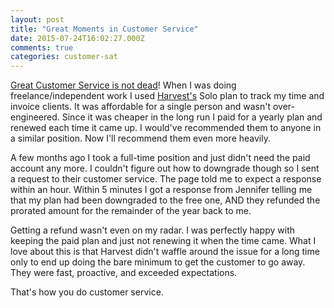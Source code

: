 ```yaml
---
layout: post
title: "Great Moments in Customer Service"
date: 2015-07-24T16:02:27.000Z
comments: true
categories: customer-sat
---
```


[Great Customer Service is not dead](http://blog.swilliams.me/words/2014/10/15/the-best-customer-service/)! When I was doing freelance/independent work I used [Harvest's](https://www.getharvest.com/) Solo plan to track my time and invoice clients. It was affordable for a single person and wasn't over-engineered. Since it was cheaper in the long run I paid for a yearly plan and renewed each time it came up. I would've recommended them to anyone in a similar position. Now I'll recommend them even more heavily. 

A few months ago I took a full-time position and just didn't need the paid account any more. I couldn't figure out how to downgrade though so I sent a request to their customer service. The page told me to expect a response within an hour. Within 5 minutes I got a response from Jennifer telling me that my plan had been downgraded to the free one, AND they refunded the prorated amount for the remainder of the year back to me.

Getting a refund wasn't even on my radar. I was perfectly happy with keeping the paid plan and just not renewing it when the time came. What I love about this is that Harvest didn't waffle around the issue for a long time only to end up doing the bare minimum to get the customer to go away. They were fast, proactive, and exceeded expectations. 

That's how you do customer service.